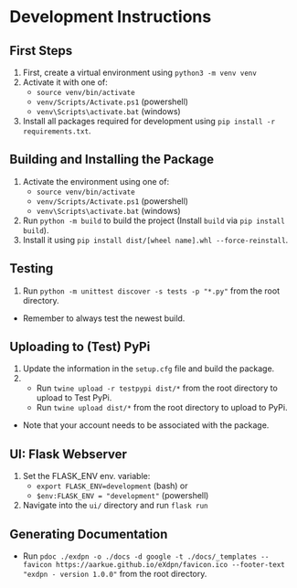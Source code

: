 # Development Instructions #

## First Steps ##
1. First, create a virtual environment using `python3 -m venv venv`
2. Activate it with one of:
   - `source venv/bin/activate` 
   - `venv/Scripts/Activate.ps1` (powershell)
   - `venv\Scripts\activate.bat` (windows)
3. Install all packages required for development using `pip install -r requirements.txt`.

## Building and Installing the Package ##
1. Activate the environment using one of:
   - `source venv/bin/activate`
   - `venv/Scripts/Activate.ps1` (powershell)
   - `venv\Scripts\activate.bat` (windows)
2. Run `python -m build` to build the project (Install `build` via `pip install build`).
3. Install it using `pip install dist/[wheel name].whl --force-reinstall`.

## Testing ##
1. Run `python -m unittest discover -s tests -p "*.py"` from the root directory.
- Remember to always test the newest build.

## Uploading to (Test) PyPi ##
1. Update the information in the `setup.cfg` file and build the package.
2. - Run `twine upload -r testpypi dist/*` from the root directory to upload to Test PyPi.
   - Run `twine upload dist/*` from the root directory to upload to PyPi.
- Note that your account needs to be associated with the package.


## UI: Flask Webserver ##
1. Set the FLASK_ENV env. variable:
   -  `export FLASK_ENV=development` (bash) or
   -  `$env:FLASK_ENV = "development"` (powershell)
2. Navigate into the `ui/` directory and run `flask run`

## Generating Documentation ##
- Run `pdoc ./exdpn -o ./docs -d google -t ./docs/_templates --favicon https://aarkue.github.io/eXdpn/favicon.ico --footer-text "exdpn - version 1.0.0"` from the root directory.
